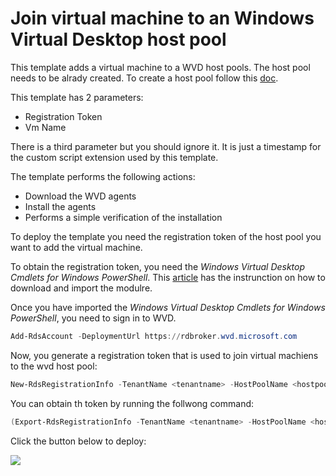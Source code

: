 # Join virtual machine to an Windows Virtual Desktop host pool

This template adds a virtual machine to a WVD host pools. The host pool needs to be alrady created.
To create a host pool follow this [doc](https://docs.microsoft.com/en-us/azure/virtual-desktop/create-host-pools-powershell).

This template has 2 parameters:

- Registration Token
- Vm Name

There is a third parameter but you should ignore it. It is just a timestamp for the custom script extension used by this template.

The template performs the following actions:
- Download the WVD agents
- Install the agents
- Performs a simple verification of the installation
 
To deploy the template you need the registration token of the host pool you want to add the virtual machine.

To obtain the registration token, you need the *Windows Virtual Desktop Cmdlets for Windows PowerShell*.
This [article](https://docs.microsoft.com/en-us/powershell/windows-virtual-desktop/overview) has the instrunction on how to download and import the modulre.

Once you have imported the *Windows Virtual Desktop Cmdlets for Windows PowerShell*, you need to sign in to WVD.

```powershell
Add-RdsAccount -DeploymentUrl https://rdbroker.wvd.microsoft.com
```

Now, you generate a registration token that is used to join virtual machiens to the wvd host pool:
```powershell
New-RdsRegistrationInfo -TenantName <tenantname> -HostPoolName <hostpoolname> -ExpirationHours <number of hours>
```

You can obtain th token by running the follwong command:
```powershell
(Export-RdsRegistrationInfo -TenantName <tenantname> -HostPoolName <hostpoolname>).Token
```




Click the button below to deploy:

<a href="https://portal.azure.com/#create/Microsoft.Template/uri/https:%2F%2Fraw.githubusercontent.com%2FAzure%2FRDS-Templates%2Fmbastos%2Fjoinhostpool%2Fwvd-sh%2Fjoinhostpool%2Fazuredeploy.json" target="_blank">
    <img src="http://azuredeploy.net/deploybutton.png"/>
</a>
